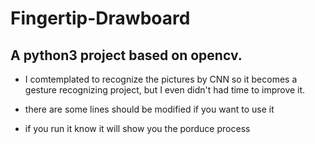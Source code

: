 # Fingertip-Drawboard

## A python3 project based on opencv.

- I comtemplated to recognize the pictures by CNN so it becomes a gesture recognizing project, but I even didn't had time to improve it.

- there are some lines should be modified if you want to use it

- if you run it know it will show you the porduce process
